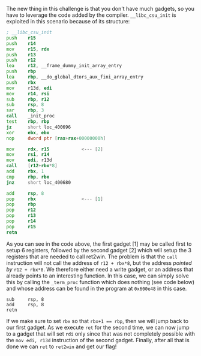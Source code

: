 The new thing in this challenge is that you don't have much gadgets, so you have to leverage the code added by the compiler. `__libc_csu_init` is exploited in this scenario because of its structure:

``` asm
; __libc_csu_init
push    r15
push    r14
mov     r15, rdx
push    r13
push    r12
lea     r12, __frame_dummy_init_array_entry
push    rbp
lea     rbp, __do_global_dtors_aux_fini_array_entry
push    rbx
mov     r13d, edi
mov     r14, rsi
sub     rbp, r12
sub     rsp, 8
sar     rbp, 3
call    _init_proc
test    rbp, rbp
jz      short loc_400696
xor     ebx, ebx
nop     dword ptr [rax+rax+00000000h]

mov     rdx, r15            <--- [2]
mov     rsi, r14
mov     edi, r13d
call    [r12+rbx*8]
add     rbx, 1
cmp     rbp, rbx
jnz     short loc_400680

add     rsp, 8
pop     rbx                 <--- [1]
pop     rbp
pop     r12
pop     r13
pop     r14
pop     r15
retn
```

As you can see in the code above, the first gadget \[1\] may be called first to setup 6 registers, followed by the second gadget \[2\] which will setup the 3 registers that are needed to call ret2win. The problem is that the `call` instruction will not call the address of `r12 + rbx*8`, but the address _pointed by_ `r12 + rbx*8`. We therefore either need a write gadget, or an address that already points to an interesting function. In this case, we can simply solve this by calling the `_term_proc` function which does nothing (see code below) and whose address can be found in the program at `0x600e48` in this case. 

```
sub     rsp, 8
add     rsp, 8
retn
```

If we make sure to set `rbx` so that `rbx+1 == rbp`, then we will jump back to our first gadget. As we execute `ret` for the second time, we can now jump to a gadget that will set `rdi` only since that was not completely possible with the `mov edi, r13d` instruction of the second gadget. Finally, after all that is done we can `ret` to `ret2win` and get our flag!
